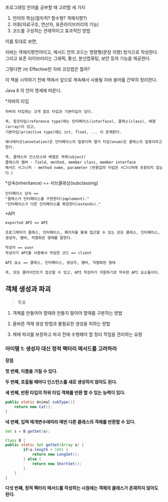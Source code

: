 프로그래밍 언어를 공부할 때 고려할 세 가지

1. 언어의 핵심(절차적? 함수형? 객체지향?)
2. 어휘(자료구조, 연산자, 표준라이브러리의 기능)
3. 코드를 구성하는 관례적이고 효과적인 방법



이를 토대로 보면,

자바는 객체지향언어이고, 메서드 안의 코드는 명령형(문장 지향) 방식으로 작성한다. 그리고 표준 라이브러리는 그래픽, 통신, 분산컴퓨팅, 보안 등의 기능을 제공한다.



그렇다면 `3번` Effective한 자바 코딩법은 뭘까?



이 책을 시작하기 전에 책에서 앞으로 계속해서 사용될 자바 용어를 간략히 정리한다.

Java 8 의 언어 명세에 따른다.

*자바의 타입

```
자바의 타입에는 크게 참조 타입과 기본타입이 있다.

즉, 참조타입(reference type)에는 인터페이스(interface), 클래스(class), 배열(array)이 있고,
기본타입(primitive type)에는 int, float, ... 이 존재한다.

애너테이션(annotation)은 인터페이스의 일종이며 열거 타입(enum)은 클래스의 일종이라고 한다.

즉, 클래스의 인스턴스와 배열은 객체(object)
클래스의 멤버 - field, method, member class, member interface
메서드 시그니처 - method name, parameter (반환값의 타입은 시그니처에 포함되지 않는다.)
```

*상속(inheritance) == 서브클래싱(subclassing)

```
인터페이스 상속 == 
"클래스가 인터페이스를 구현한다(implement)."
"인터페이스가 다른 인터페이스를 확장한다(extends)."
```

*API

```
exported API == API

프로그래머가 클래스, 인터페이스, 패키지를 통해 접근할 수 있는 모든 클래스, 인터페이스, 생성자, 멤버, 직렬화된 형태를 말한다.

작성자 == user
작성자가 API를 사용해서 작성한 코드 == client

API 요소 == 클래스, 인터페이스, 생성자, 멤버, 직렬화된 형태

즉, 모든 클라이언트가 접근할 수 있고, API 작성자가 지원하기로 약속한 API 요소들이다.
```



## 객체 생성과 파괴

> 목표

1) 객체를 만들어야 할때와 만들지 말아야 할때를 구분하는 방법

2) 올바른 객체 생성 방법과 불필요한 생성을 피하는 방법

3) 제때 파괴를 보장하고 파괴 전에 수행해야 할 정리 작업을 관리하는 요령



### 아이템 1: 생성자 대신 정적 팩터리 메서드를 고려하라



**장점**

**첫 번째, 이름을 가질 수 있다.**





**두 번째, 호출될 때마다 인스턴스를 새로 생성하지 않아도 된다.**





**세 번째, 반환 타입의 하위 타입 객체를 반환 할 수 있는 능력이 있다.**



```java
public static Animal subType(){
    return new Cat();
}
```



**네 번째, 입력 매개변수에따라 매번 다른 클래스의 객체를 반환할 수 있다.**



```java
Set s = B.getSet(a);

Class B {
public static Set getSet(Array a) {
        if(a.length > 100) {
            return new LongSet();
        } else {
            return new ShortSet();
        }
    }
}
```



**다섯 번째, 정적 팩터리 메서드를 작성하는 시점에는 객체의 클래스가 존재하지 않아도 된다.**

